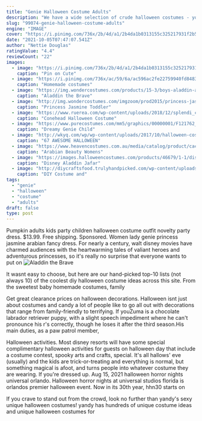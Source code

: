 ```yaml
---
title: "Genie Halloween Costume Adults"
description: "We have a wide selection of crude halloween costumes - you'll find anita waxin, camille toe, hung like a horse, the shocker and much more. Our many offensive costume ideas will get your"
slug: "99074-genie-halloween-costume-adults"
engine: "IMAGE"
cover: "https://i.pinimg.com/736x/2b/4d/a1/2b4da1b0313155c325217931f2b546ba--halloween-costume-women-disney-halloween.jpg"
date: "2021-10-05T07:47:07.541Z"
author: "Nettie Douglas"
ratingValue: "4.4"
reviewCount: "22"
images:
  - image: "https://i.pinimg.com/736x/2b/4d/a1/2b4da1b0313155c325217931f2b546ba--halloween-costume-women-disney-halloween.jpg"
    caption: "Pin on Cute"
  - image: "https://i.pinimg.com/736x/ac/59/6a/ac596ac2fe22759940fd8483e6181e1b.jpg"
    caption: "Homemade costumes"
  - image: "https://img.wondercostumes.com/products/15-3/boys-aladdin-arabian-costume.jpg"
    caption: "Aladdin the Brave"
  - image: "http://img.wondercostumes.com/imgzoom/prod2015/princess-jasmine-toddler-slippers.jpg"
    caption: "Princess Jasmine Toddler"
  - image: "https://www.ruerea.com/wp-content/uploads/2018/12/splendi_conehead_halloween_costume_costumes_for_couples_the_coneheads_my_4.jpg"
    caption: "Conehead Halloween Costume"
  - image: "https://www.purecostumes.com/mm5/graphics/00000001/F121762_full_1.jpg"
    caption: "Dreamy Genie Child"
  - image: "http://wkyq.com/wp/wp-content/uploads/2017/10/halloween-costume-ideas.jpg"
    caption: "67 AWESOME HALLOWEEN"
  - image: "https://www.heavencostumes.com.au/media/catalog/product/cache/3ca7c4de79fd9294a778cbfdebc9dde4/l/e/lega-83857-arabian-beauty-sexy-women-blue-and-gold-princess-jasmine-costume-front-image-1200.jpg"
    caption: "Arabian Beauty Womens"
  - image: "https://images.halloweencostumes.com/products/46679/1-1/disney-aladdin-jafar-mens-costume.jpg"
    caption: "Disney Aladdin Jafar"
  - image: "http://diycraftsfood.trulyhandpicked.com/wp-content/uploads/2016/06/diy-kids-costume_bx.jpg"
    caption: "DIY Costume and"
tags:
  - "genie"
  - "halloween"
  - "costume"
  - "adults"
draft: false
type: post
---
```


Pumpkin adults kids party children halloween costume outfit novelty party dress. $13.99. Free shipping. Sponsored.  Women lady genie princess jasmine arabian fancy dress. For nearly a century, walt disney movies have charmed audiences with the heartwarming tales of valiant heroes and adventurous princesses, so it's really no surprise that everyone wants to put on
![Aladdin the Brave](https://img.wondercostumes.com/products/15-3/boys-aladdin-arabian-costume.jpg "Aladdin the Brave")

It wasnt easy to choose, but here are our hand-picked top-10 lists (not always 10) of the coolest diy halloween costume ideas across this site. From the sweetest baby homemade costumes, family
<!--inArticleAds-->

<!--galleryOne-->

Get great clearance prices on halloween decorations. Halloween isnt just about costumes and candy  a lot of people like to go all out with decorations that range from family-friendly to terrifying. If youZuma is a chocolate labrador retriever puppy, with a slight speech impediment where he can't pronounce his r's correctly, though he loses it after the third season.His main duties, as a paw patrol member,
<!--inArticleAds-->

<!--galleryTwo-->

Halloween activities. Most disney resorts will have some special complimentary halloween activities for guests on halloween day that include a costume contest, spooky arts and crafts, special. It's all hallows' eve (usually) and the kids are trick-or-treating and everything is normal, but something magical is afoot, and turns people into whatever costume they are wearing. If you're dressed up. Aug 15, 2021 halloween horror nights  universal orlando. Halloween horror nights at universal studios florida is orlandos premier halloween event. Now in its 30th year, hhn30 starts on
<!--galleryThree-->

If you crave to stand out from the crowd, look no further than yandy's sexy unique halloween costumes! yandy has hundreds of unique costume ideas and unique halloween costumes for
